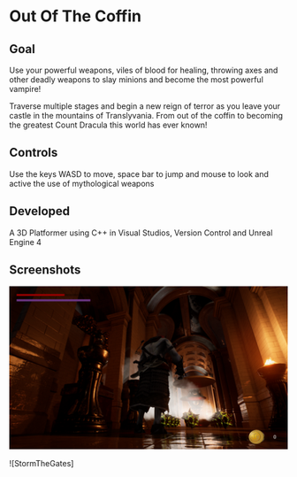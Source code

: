 # Out Of The Coffin

## Goal

Use your powerful weapons, viles of blood for healing, throwing axes and other deadly weapons to slay minions and become the most powerful vampire!

Traverse multiple stages and begin a new reign of terror as you leave your castle in the mountains of Translyvania. From out of the coffin to becoming the greatest Count Dracula this world has ever known!

## Controls

Use the keys WASD to move, space bar to jump and mouse to look and active the use of mythological weapons 

## Developed

A 3D Platformer using C++ in Visual Studios, Version Control and Unreal Engine 4

## Screenshots

![CastleLevel](https://github.com/Jlbrown8708/Platformer-/blob/main/Screenshot%202024-04-18%20095904.gif)

![StormTheGates]
